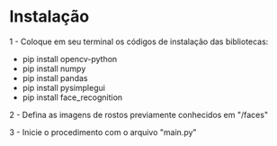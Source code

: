 
# Instalação

1 - Coloque em seu terminal os códigos de instalação das bibliotecas:  
- pip install opencv-python
- pip install numpy
- pip install pandas
- pip install pysimplegui
- pip install face_recognition

2 - Defina as imagens de rostos previamente conhecidos em "/faces"

3 - Inicie o procedimento com o arquivo "main.py"

